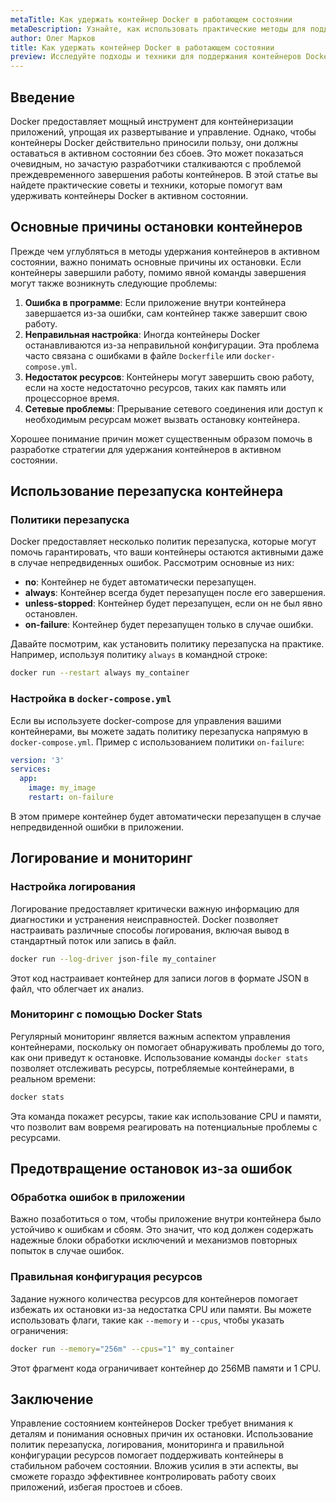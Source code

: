 ```yaml
---
metaTitle: Как удержать контейнер Docker в работающем состоянии
metaDescription: Узнайте, как использовать практические методы для поддержания активного состояния контейнеров Docker и обеспечьте надежную работу ваших приложений без простоев
author: Олег Марков
title: Как удержать контейнер Docker в работающем состоянии
preview: Исследуйте подходы и техники для поддержания контейнеров Docker в активном состоянии - примеры и объяснения помогут вам предотвратить простои и обеспечить надежность.
---
```


## Введение

Docker предоставляет мощный инструмент для контейнеризации приложений, упрощая их развертывание и управление. Однако, чтобы контейнеры Docker действительно приносили пользу, они должны оставаться в активном состоянии без сбоев. Это может показаться очевидным, но зачастую разработчики сталкиваются с проблемой преждевременного завершения работы контейнеров. В этой статье вы найдете практические советы и техники, которые помогут вам удерживать контейнеры Docker в активном состоянии.

## Основные причины остановки контейнеров

Прежде чем углубляться в методы удержания контейнеров в активном состоянии, важно понимать основные причины их остановки. Если контейнеры завершили работу, помимо явной команды завершения могут также возникнуть следующие проблемы:

1. **Ошибка в программе**: Если приложение внутри контейнера завершается из-за ошибки, сам контейнер также завершит свою работу.
2. **Неправильная настройка**: Иногда контейнеры Docker останавливаются из-за неправильной конфигурации. Эта проблема часто связана с ошибками в файле `Dockerfile` или `docker-compose.yml`.
3. **Недостаток ресурсов**: Контейнеры могут завершить свою работу, если на хосте недостаточно ресурсов, таких как память или процессорное время.
4. **Сетевые проблемы**: Прерывание сетевого соединения или доступ к необходимым ресурсам может вызвать остановку контейнера.

Хорошее понимание причин может существенным образом помочь в разработке стратегии для удержания контейнеров в активном состоянии.

## Использование перезапуска контейнера

### Политики перезапуска

Docker предоставляет несколько политик перезапуска, которые могут помочь гарантировать, что ваши контейнеры остаются активными даже в случае непредвиденных ошибок. Рассмотрим основные из них:

- **no**: Контейнер не будет автоматически перезапущен.
- **always**: Контейнер всегда будет перезапущен после его завершения.
- **unless-stopped**: Контейнер будет перезапущен, если он не был явно остановлен.
- **on-failure**: Контейнер будет перезапущен только в случае ошибки. 

Давайте посмотрим, как установить политику перезапуска на практике. Например, используя политику `always` в командной строке:

```bash
docker run --restart always my_container
```

### Настройка в `docker-compose.yml`

Если вы используете docker-compose для управления вашими контейнерами, вы можете задать политику перезапуска напрямую в `docker-compose.yml`. Пример с использованием политики `on-failure`:

```yaml
version: '3'
services:
  app:
    image: my_image
    restart: on-failure
```
В этом примере контейнер будет автоматически перезапущен в случае непредвиденной ошибки в приложении.

## Логирование и мониторинг

### Настройка логирования

Логирование предоставляет критически важную информацию для диагностики и устранения неисправностей. Docker позволяет настраивать различные способы логирования, включая вывод в стандартный поток или запись в файл.

```bash
docker run --log-driver json-file my_container
```

Этот код настраивает контейнер для записи логов в формате JSON в файл, что облегчает их анализ.

### Мониторинг с помощью Docker Stats

Регулярный мониторинг является важным аспектом управления контейнерами, поскольку он помогает обнаруживать проблемы до того, как они приведут к остановке. Использование команды `docker stats` позволяет отслеживать ресурсы, потребляемые контейнерами, в реальном времени:

```bash
docker stats
```

Эта команда покажет ресурсы, такие как использование CPU и памяти, что позволит вам вовремя реагировать на потенциальные проблемы с ресурсами.

## Предотвращение остановок из-за ошибок

### Обработка ошибок в приложении

Важно позаботиться о том, чтобы приложение внутри контейнера было устойчиво к ошибкам и сбоям. Это значит, что код должен содержать надежные блоки обработки исключений и механизмов повторных попыток в случае ошибок.

### Правильная конфигурация ресурсов

Задание нужного количества ресурсов для контейнеров помогает избежать их остановки из-за недостатка CPU или памяти. Вы можете использовать флаги, такие как `--memory` и `--cpus`, чтобы указать ограничения:

```bash
docker run --memory="256m" --cpus="1" my_container
```

Этот фрагмент кода ограничивает контейнер до 256MB памяти и 1 CPU.

## Заключение

Управление состоянием контейнеров Docker требует внимания к деталям и понимания основных причин их остановки. Использование политик перезапуска, логирования, мониторинга и правильной конфигурации ресурсов помогает поддерживать контейнеры в стабильном рабочем состоянии. Вложив усилия в эти аспекты, вы сможете гораздо эффективнее контролировать работу своих приложений, избегая простоев и сбоев.